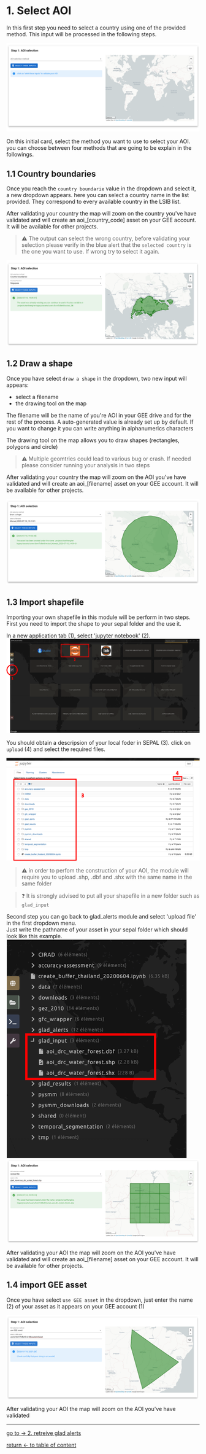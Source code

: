 # 1. Select AOI
In this first step you need to select a country using one of the provided method. This input will be processed in the following steps.

![select_aoi](./img/select_aoi.png) 

On this initial card, select the method you want to use to select your AOI. you can choose between four methods that are going to be explain in the followings.

## 1.1 Country boundaries
Once you reach the `country boundarie` value in the dropdown and select it, a new dropdown appears. 
here you can select a country name in the list provided. They correspond to every available country in the LSIB list. 

After validating your country the map will zoom on the country you've have validated and will create an aoi_[country_code] asset on your GEE account. It will be available for other projects.

> :warning: The output can select the wrong country, before validating your selection please verify in the blue alert that the `selected country` is the one you want to use. If wrong try to select it again.

![country boundaries](./img/country_boundaries.png) 

## 1.2 Draw a shape

Once you have select `draw a shape` in the dropdown, two new input will appears: 
 - select a filename
 - the drawing tool on the map
 
 The filename will be the name of you're AOI in your GEE drive and for the rest of the process. A auto-generated value is already set up by default. If you want to change it you can write anything in alphanumerics characters
 
 The drawing tool on the map allows you to draw shapes (rectangles, polygons and circle) 
 
 > :warning: Multiple geomtries could lead to various bug or crash. If needed please consider running your analysis in two steps
 
After validating your country the map will zoom on the AOI you've have validated and will create an aoi_[filename] asset on your GEE account. It will be available for other projects.

![draw a shape](./img/draw_shape.png)

## 1.3 Import shapefile
Importing your own shapefile in this module will be perform in two steps. 
First you need to import the shape to your sepal folder and the use it. 

In a new application tab (1), select 'jupyter notebook' (2).
![applications](./img/applications.png)

You should obtain a descripsion of your local foder in SEPAL (3). click on `upload` (4) and select the required files.

![jupyter](./img/jupyter.png)
 

> :warning: in order to perfom the construction of your AOI, the module will require you to upload .shp, .dbf and .shx with the same name in the same folder

> :question: It is strongly advised to put all your shapefile in a new folder such as `glad_input`

Second step you can go back to glad_alerts module and select 'upload file' in the first dropdown menu.  
Just write the pathname of your asset in your sepal folder which should look like this example.
![folder_struct](./img/filepath.png)
![shapefile_import](./img/shapefile.png)

After validating your AOI the map will zoom on the AOI you've have validated and will create an aoi_[filename] asset on your GEE account. It will be available for other projects.

## 1.4 import GEE asset

Once you have select `use GEE asset` in the dropdown, just enter the name (2) of your asset as it appears on your GEE account (1) 

![custom asset](./img/custom_asset.png)


After validating your AOI the map will zoom on the AOI you've have validated

---
[ go to  &rarr; 2. retreive glad alerts](./retreive_alert.md)  

[return &larr; to table of content](./doc.md)                                             


